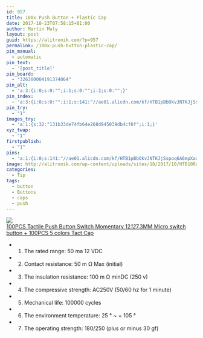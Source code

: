 ```yaml
---
id: 957
title: 100x Push Button + Plastic Cap
date: 2017-10-23T07:58:15+01:00
author: Martin Maly
layout: post
guid: https://alitronik.com/?p=957
permalink: /100x-push-button-plastic-cap/
pin_manual:
  - automatic
pin_text:
  - '[post_title]'
pin_board:
  - "326300004191374864"
pin_alt:
  - 'a:3:{i:0;s:0:"";i:1;s:0:"";i:2;s:0:"";}'
pin_index:
  - 'a:3:{i:0;s:0:"";i:1;s:141:"//ae01.alicdn.com/kf/HTB1pBbOkvJNTKJjSspoq6A6mpXax/Smart-Electronics-font-b-100PCS-b-font-font-b-Tactile-b-font-font-b-Push-b.jpg_220x220.jpg";i:2;s:98:"http://alitronik.com/wp-content/uploads/sites/18/2017/10/HTB10RaqkaagSKJjy0Fgq6ARqFXai-300x300.jpg";}'
pin_try:
  - "1"
images_try:
  - 'a:1:{s:32:"131b33de74fb64e268d945039db4cf6f";i:1;}'
xyz_twap:
  - "1"
firstpublish:
  - "1"
pins:
  - 'a:1:{i:0;s:141:"//ae01.alicdn.com/kf/HTB1pBbOkvJNTKJjSspoq6A6mpXax/Smart-Electronics-font-b-100PCS-b-font-font-b-Tactile-b-font-font-b-Push-b.jpg_220x220.jpg";}'
image: http://alitronik.com/wp-content/uploads/sites/18/2017/10/HTB10RaqkaagSKJjy0Fgq6ARqFXai.jpg
categories:
  - Tip
tags:
  - button
  - Buttons
  - caps
  - push
---
```

<a href="http://s.click.aliexpress.com/e/eMrBM7I" target="_parent"><img src="//ae01.alicdn.com/kf/HTB1pBbOkvJNTKJjSspoq6A6mpXax/Smart-Electronics-font-b-100PCS-b-font-font-b-Tactile-b-font-font-b-Push-b.jpg_220x220.jpg" /><span style="display: block;">100PCS Tactile Push Button Switch Momentary 12*12*7.3MM Micro switch button + 100PCS 5 colors Tact Cap</span></a>

  * 1. The rated range: 50 ma 12 VDC
  * 2. Contact resistance: 50 m Ω Max (initial)
  * 3. The insulation resistance: 100 m Ω minDC (250 v)
  * 4. The compressive strength: AC250V (50/60 hz for 1 minute)
  * 5. Mechanical life: 100000 cycles
  * 6. The environment temperature: 25 ° ~ + 105 °
  * 7. The operating strength: 180/250 (plus or minus 30 gf)